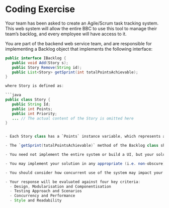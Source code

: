 
# Coding Exercise

Your team has been asked to create an Agile/Scrum task tracking system. This web system will allow the entire BBC to use this tool to manage their team’s backlog, and every employee will have access to it. 

You are part of the backend web service team, and are responsible for implementing a Backlog object that implements the following interface:

```java
public interface IBacklog {
   public void Add(Story s);
   public Story Remove(String id);
   public List<Story> getSprint(int totalPointsAchievable);
}

where Story is defined as:

```java
public class Story {
   public String Id;
   public int Points;
   public int Priority;
   ... // The actual content of the Story is omitted here
}


- Each Story class has a `Points` instance variable, which represents an estimate of development effort required to complete the story, and a `Priority` instance variable, which represents the business priority of the story.

- The `getSprint(totalPointsAchievable)` method of the Backlog class should return a list of `Story` in the order of business priority, based on the number of points each story takes and the given `totalPointsAchievable` in a sprint.

- You need not implement the entire system or build a UI, but your solution should demonstrate the key functionality specified in the `IBacklog` interface above.

- You may implement your solution in any appropriate (i.e. non-obscure) language, and you may choose to implement the storage of any relevant data structures in memory or using a database, but please make sure your solution is working end-to-end and you include instructions for us to run and test your code.

- You should consider how concurrent use of the system may impact your implementation.

- Your response will be evaluated against four key criteria:
  - Design, Modularisation and Componentisation
  - Testing Approach and Scenarios
  - Concurrency and Performance
  - Style and Readability
